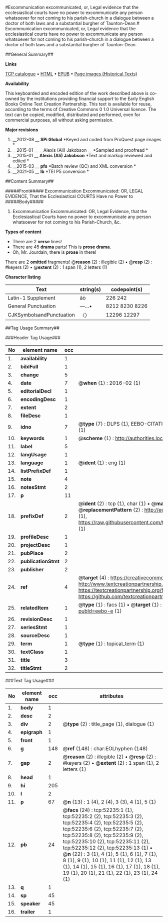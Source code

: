 #Excommunication excommunicated, or, Legal evidence that the ecclesiastical courts have no power to excommunicate any person whatsoever for not coming to his parish-church in a dialogue between a doctor of both laws and a substantial burgher of Taunton-Dean.#
Excommunication excommunicated, or, Legal evidence that the ecclesiastical courts have no power to excommunicate any person whatsoever for not coming to his parish-church in a dialogue between a doctor of both laws and a substantial burgher of Taunton-Dean.

##General Summary##

**Links**

[TCP catalogue](http://www.ota.ox.ac.uk/tcp/)  • 
[HTML](http://tei.it.ox.ac.uk/tcp/Texts-HTML/free/A39/A39037.html)  • 
[EPUB](http://tei.it.ox.ac.uk/tcp/Texts-EPUB/free/A39/A39037.epub) • 
[Page images (Historical Texts)](https://historicaltexts.jisc.ac.uk/eebo-12001831e)

**Availability**

This keyboarded and encoded edition of the work described above is co-owned by the
    institutions providing financial support to the Early English Books Online Text Creation
    Partnership. This text is available for reuse, according to the terms of  Creative Commons 0 1.0 Universal
    licence. The text can be copied, modified, distributed and performed, even for commercial
    purposes, all without asking permission.

**Major revisions**

1. __2012-08 __ __SPi Global__ *Keyed and coded from ProQuest page images *
1. __2015-01 __ __Alexis (Ali) Jakobson __ *Sampled and proofread *
1. __2015-01 __ __Alexis (Ali) Jakobson__ *Text and markup reviewed and edited *
1. __2015-03 __ __pfs__ *Batch review (QC) and XML conversion *
1. __2021-05 __ __lb__ *TEI P5 conversion *

##Content Summary##

#####Front#####
Excommunication Excommunicated: OR, LEGAL EVIDENCE, That the Ecclesiastical COURTS Have no Power to 
#####Body#####

1. Excommunication Excommunicated: OR, Legal Evidence, that the Ecclesiastical Courts have no power to excommunicate any person whatsoever for not coming to his Parish-Church, &c.

**Types of content**

  * There are 2 **verse** lines!
  * There are 45 **drama** parts! This is **prose drama**.
  * Oh, Mr. Jourdain, there is **prose** in there!

There are 2 **omitted** fragments! 
 @__reason__ (2) : illegible (2)  •  @__resp__ (2) : #keyers (2)  •  @__extent__ (2) : 1 span (1), 2 letters (1)

**Character listing**


|Text|string(s)|codepoint(s)|
|---|---|---|
|Latin-1 Supplement|âò|226 242|
|General Punctuation|—…•|8212 8230 8226|
|CJKSymbolsandPunctuation|〈〉|12296 12297|

##Tag Usage Summary##

###Header Tag Usage###

|No|element name|occ|attributes|
|---|---|---|---|
|1.|__availability__|1||
|2.|__biblFull__|1||
|3.|__change__|5||
|4.|__date__|7| @__when__ (1) : 2016-02 (1)|
|5.|__editorialDecl__|1||
|6.|__encodingDesc__|1||
|7.|__extent__|2||
|8.|__fileDesc__|1||
|9.|__idno__|7| @__type__ (7) : DLPS (1), EEBO-CITATION (1), VID (1), EEBO-PROQUEST (1), STC (2), OCLC (1)|
|10.|__keywords__|1| @__scheme__ (1) : http://authorities.loc.gov/ (1)|
|11.|__label__|5||
|12.|__langUsage__|1||
|13.|__language__|1| @__ident__ (1) : eng (1)|
|14.|__listPrefixDef__|1||
|15.|__note__|4||
|16.|__notesStmt__|2||
|17.|__p__|11||
|18.|__prefixDef__|2| @__ident__ (2) : tcp (1), char (1)  •  @__matchPattern__ (2) : ([0-9\-]+):([0-9IVX]+) (1), (.+) (1)  •  @__replacementPattern__ (2) : http://eebo.chadwyck.com/downloadtiff?vid=$1&page=$2 (1), https://raw.githubusercontent.com/textcreationpartnership/Texts/master/tcpchars.xml#$1 (1)|
|19.|__profileDesc__|1||
|20.|__projectDesc__|1||
|21.|__pubPlace__|2||
|22.|__publicationStmt__|2||
|23.|__publisher__|2||
|24.|__ref__|4| @__target__ (4) : https://creativecommons.org/publicdomain/zero/1.0/ (1), http://www.textcreationpartnership.org/docs/. (1), https://textcreationpartnership.org/faq/#faq05 (1), https://github.com/textcreationpartnership (1)|
|25.|__relatedItem__|1| @__type__ (1) : facs (1)  •  @__target__ (1) : https://data.historicaltexts.jisc.ac.uk/view?pubId=eebo-e (1)|
|26.|__revisionDesc__|1||
|27.|__seriesStmt__|1||
|28.|__sourceDesc__|1||
|29.|__term__|1| @__type__ (1) : topical_term (1)|
|30.|__textClass__|1||
|31.|__title__|3||
|32.|__titleStmt__|2||


###Text Tag Usage###

|No|element name|occ|attributes|
|---|---|---|---|
|1.|__body__|1||
|2.|__desc__|2||
|3.|__div__|2| @__type__ (2) : title_page (1), dialogue (1)|
|4.|__epigraph__|1||
|5.|__front__|1||
|6.|__g__|148| @__ref__ (148) : char:EOLhyphen (148)|
|7.|__gap__|2| @__reason__ (2) : illegible (2)  •  @__resp__ (2) : #keyers (2)  •  @__extent__ (2) : 1 span (1), 2 letters (1)|
|8.|__head__|1||
|9.|__hi__|205||
|10.|__l__|2||
|11.|__p__|67| @__n__ (13) : 1 (4), 2 (4), 3 (3), 4 (1), 5 (1)|
|12.|__pb__|24| @__facs__ (24) : tcp:52235:1 (1), tcp:52235:2 (2), tcp:52235:3 (2), tcp:52235:4 (2), tcp:52235:5 (2), tcp:52235:6 (2), tcp:52235:7 (2), tcp:52235:8 (2), tcp:52235:9 (2), tcp:52235:10 (2), tcp:52235:11 (2), tcp:52235:12 (2), tcp:52235:13 (1)  •  @__n__ (22) : 3 (1), 4 (1), 5 (1), 6 (1), 7 (1), 8 (1), 9 (1), 10 (1), 11 (1), 12 (1), 13 (1), 14 (1), 15 (1), 16 (1), 17 (1), 18 (1), 19 (1), 20 (1), 21 (1), 22 (1), 23 (1), 24 (1)|
|13.|__q__|1||
|14.|__sp__|45||
|15.|__speaker__|45||
|16.|__trailer__|1||
